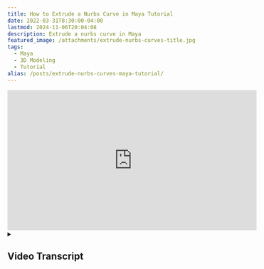 ```yaml
---
title: How to Extrude a Nurbs Curve in Maya Tutorial
date: 2022-03-31T8:30:00-04:00
lastmod: 2024-11-06T20:04:08
description: Extrude a nurbs curve in Maya
featured_image: /attachments/extrude-nurbs-curves-title.jpg
tags:
  - Maya
  - 3D Modeling
  - Tutorial
alias: /posts/extrude-nurbs-curves-maya-tutorial/
---
```


<div class="iframe-16-9-container">
<iframe class="youTubeIframe" width="560" height="315" src="https://www.youtube.com/embed/j7bCUkwxRTw?rel=0" title="YouTube video player" frameborder="0" allow="accelerometer; autoplay; clipboard-write; encrypted-media; gyroscope; picture-in-picture; web-share" allowfullscreen></iframe>
</div>

<details>
<summary>

## Video Transcript

</summary>

In this Autodesk Maya tutorial I'm going to show you how to extrude a nurbs shape along a nurbs curve. This can be very confusing in Maya because sometimes when you click extrude on the nurbs it doesn't look like you expect. For example a lot of times when you click extrude it will look something like this, not along the path that you chose. So how can we fix this?

Let's start at the beginning. We can go to create curves CV curve tool and then we can draw a curve here. We have a curve in space press enter to accept the curve. I can right click and go to control vertex. I’ll orbit a bit I’ll select these press W move them up just to have some three-dimensional space. So now our curve is existing in three-dimensional space then I’m going to go ahead and make a circle. My circle is at the origin, I’m going to go ahead and move the circle, rotate the circle in two different directions, so now it is definitely not oriented like the curve.

So the extrude tool for nurbs is up here. So then I click here then I hold shift, click here then I click extrude and it's all crazy. It's not really following the curve so we can do two things if you go to your attribute editor of the extrude command you can click fixed path that helps a lot but then you can change use component pivot to component pivot so that way it'll follow the curve centered on the circle.

And you don't even have to move the circle. Look my circle is still right here this is very convenient because maybe you drew a complex shape and you want to extrude it on many different curves but look the normals are the wrong way so how do we fix that if you select the curve and then you go to surfaces reverse direction. And then you can change this into a polygon if you want. The nice thing is if I select the curve one and then I right click control vertex I can select these vertices and then I can move them and it's in the design history so I can move these around and I can update my curve however I want. And then if I go back and I press 6 to go to shaded mode you can see that my curve has updated.

So hopefully this allows you to use the strange and sometimes confusing nurbs extrude tool. Just remember to click center on component pivot in fixed path and your nurbs curve extrudes will work great in Maya. Hopefully you have fun 3d modeling in Maya with nurbs curves and extrudes.

</details>
